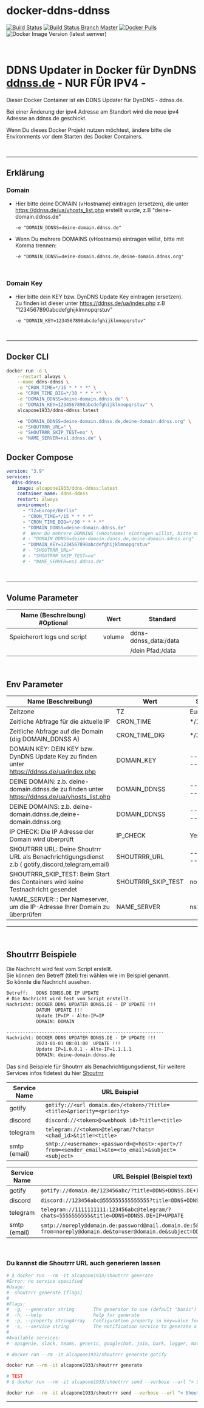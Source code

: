 # docker-ddns-ddnss

[![Build Status](https://shields.cosanostra-cloud.de/drone/build/alcapone1933/docker-ddns-ddnss?logo=drone&server=https%3A%2F%2Fdrone.docker-for-life.de)](https://drone.docker-for-life.de/alcapone1933/docker-ddns-ddnss)
[![Build Status Branch Master](https://shields.cosanostra-cloud.de/drone/build/alcapone1933/docker-ddns-ddnss/master?logo=drone&label=build%20%5Bbranch%20master%5D&server=https%3A%2F%2Fdrone.docker-for-life.de)](https://drone.docker-for-life.de/alcapone1933/docker-ddns-ddnss/branches)
[![Docker Pulls](https://shields.cosanostra-cloud.de/docker/pulls/alcapone1933/ddns-ddnss?logo=docker&logoColor=blue)](https://hub.docker.com/r/alcapone1933/ddns-ddnss/tags)
![Docker Image Version (latest semver)](https://shields.cosanostra-cloud.de/docker/v/alcapone1933/ddns-ddnss?sort=semver&logo=docker&logoColor=blue&label=dockerhub%20version)

&nbsp;

# DDNS Updater in Docker für DynDNS [ddnss.de](https://ddnss.de/) - NUR FÜR IPV4 -

Dieser Docker Container ist ein DDNS Updater für DynDNS - ddnss.de.

Bei einer Änderung der ipv4 Adresse am Standort wird die neue ipv4 Adresse an ddnss.de geschickt.

Wenn Du dieses Docker Projekt nutzen möchtest, ändere bitte die Environments vor dem Starten des Docker Containers.

&nbsp;

***

## Erklärung

### Domain

  * Hier bitte deine DOMAIN (vHostname) eintragen (ersetzen), die unter https://ddnss.de/ua/vhosts_list.php erstellt wurde, z.B "deine-domain.ddnss.de"

    `-e "DOMAIN_DDNSS=deine-domain.ddnss.de"`

  * Wenn Du mehrere DOMAINS (vHostname) eintragen willst, bitte mit Komma trennen:

    `-e "DOMAIN_DDNSS=deine-domain.ddnss.de,deine-domain.ddnss.org"`

&nbsp;

### Domain Key

  * Hier bitte dein KEY bzw. DynDNS Update Key eintragen (ersetzen). \
    Zu finden ist dieser unter https://ddnss.de/ua/index.php z.B "1234567890abcdefghijklmnopqrstuv"

    `-e "DOMAIN_KEY=1234567890abcdefghijklmnopqrstuv"`

&nbsp;

***

## Docker CLI

```bash
docker run -d \
    --restart always \
    --name ddns-ddnss \
    -e "CRON_TIME=*/15 * * * *" \
    -e "CRON_TIME_DIG=*/30 * * * *" \
    -e "DOMAIN_DDNSS=deine-domain.ddnss.de" \
    -e "DOMAIN_KEY=1234567890abcdefghijklmnopqrstuv" \
    alcapone1933/ddns-ddnss:latest

    -e "DOMAIN_DDNSS=deine-domain.ddnss.de,deine-domain.ddnss.org" \
    -e "SHOUTRRR_URL=" \
    -e "SHOUTRRR_SKIP_TEST=no" \
    -e "NAME_SERVER=ns1.ddnss.de" \

```

## Docker Compose

```yaml
version: "3.9"
services:
  ddns-ddnss:
    image: alcapone1933/ddns-ddnss:latest
    container_name: ddns-ddnss
    restart: always
    environment:
      - "TZ=Europe/Berlin"
      - "CRON_TIME=*/15 * * * *"
      - "CRON_TIME_DIG=*/30 * * * *"
      - "DOMAIN_DDNSS=deine-domain.ddnss.de"
      #  Wenn Du mehrere DOMAINS (vHostname) eintragen willst, bitte mit Komma trennen:
      # - "DOMAIN_DDNSS=deine-domain.ddnss.de,deine-domain.ddnss.org"
      - "DOMAIN_KEY=1234567890abcdefghijklmnopqrstuv"
      # - "SHOUTRRR_URL="
      # - "SHOUTRRR_SKIP_TEST=no"
      # - "NAME_SERVER=ns1.ddnss.de"
```

&nbsp;

***

## Volume Parameter

| Name (Beschreibung) #Optional | Wert    | Standard              |
| ----------------------------- | ------- | --------------------- |
| Speicherort logs und script   | volume  | ddns-ddnss_data:/data |
|                               |         | /dein Pfad:/data      |

&nbsp;

## Env Parameter

| Name (Beschreibung)                                                                               | Wert               | Standard           | Beispiel                                     |
| ------------------------------------------------------------------------------------------------- | ------------------ | ------------------ | -------------------------------------------- |
| Zeitzone                                                                                          | TZ                 | Europe/Berlin      | Europe/Berlin                                |
| Zeitliche Abfrage für die aktuelle IP                                                             | CRON_TIME          | */15 * * * *       | */15 * * * *                                 |
| Zeitliche Abfrage auf die Domain (dig DOMAIN_DDNSS A)                                             | CRON_TIME_DIG      | */30 * * * *       | */30 * * * *                                 |
| DOMAIN KEY: DEIN KEY bzw. DynDNS Update Key zu finden unter     https://ddnss.de/ua/index.php     | DOMAIN_KEY         | ------------------ | 1234567890abcdefghijklmnopqrstuv             |
| DEINE DOMAIN:  z.b. deine-domain.ddnss.de zu finden unter https://ddnss.de/ua/vhosts_list.php     | DOMAIN_DDNSS       | ------------------ | deine-domain.ddnss.de                        |
| DEINE DOMAINS: z.b. deine-domain.ddnss.de,deine-domain.ddnss.org                                  | DOMAIN_DDNSS       | ------------------ | deine-domain.ddnss.de,deine-domain.ddnss.org |
| IP CHECK: Die IP Adresse der Domain wird überprüft                                                | IP_CHECK           | Yes                | Yes                                          |
| SHOUTRRR URL: Deine Shoutrrr URL als Benachrichtigungsdienst z.b ( gotify,discord,telegram,email) | SHOUTRRR_URL       | ------------------ | [Shoutrrr-Beispiele](#shoutrrr-beispiele)    |
| SHOUTRRR_SKIP_TEST: Beim Start des Containers wird keine Testnachricht gesendet                   | SHOUTRRR_SKIP_TEST | no                 | no     (yes oder no)                         |
| NAME_SERVER: : Der Nameserver, um die IP-Adresse Ihrer Domain zu überprüfen                       | NAME_SERVER        | ns1.ddnss.de       | ns1.ddnss.de (ns3.ddnss.de)                  |

* * *

&nbsp;

## Shoutrrr Beispiele

Die Nachricht wird fest vom Script erstellt. \
Sie können den Betreff (titel) frei wählen wie im Beispiel genannt. \
So könnte die Nachricht ausehen.

```txt
Betreff:   DDNS DDNSS.DE IP UPDATE
# Die Nachricht wird fest vom Script erstellt.
Nachricht: DOCKER DDNS UPDATER DDNSS.DE - IP UPDATE !!!
           DATUM  UPDATE !!! 
           Update IP=IP - Alte-IP=IP
           DOMAIN: DOMAIN

----------------------------------------------------------
Nachricht: DOCKER DDNS UPDATER DDNSS.DE - IP UPDATE !!!
           2023-01-01 08:01:00  UPDATE !!!
           Update IP=1.0.0.1 - Alte-IP=1.1.1.1
           DOMAIN: deine-domain.ddnss.de

```

Das sind Beispiele für Shoutrrr als Benachrichtigungsdienst, für weitere Services infos fidetest du hier [Shoutrrr](https://containrrr.dev/shoutrrr/latest/services/overview/)

| Service Name | URL Beispiel                                                                                      |
| ------------ | ------------------------------------------------------------------------------------------------- |
| gotify       | `gotify://<url domain.de>/<token>/?title=<title>&priority=<priority>`                             |
| discord      | `discord://<token>@<webhook id>?title=<title>`                                                    |
| telegram     | `telegram://<token>@telegram/?chats=<chad_id>&title=<title>`                                      |
| smtp (email) | `smtp://<username>:<password>@<host>:<port>/?from=<sender_email>&to=<to_email>&subject=<subject>` |

| Service Name | URL Beispiel (Beispiel text)                                                                                                     |
| ------------ | -------------------------------------------------------------------------------------------------------------------------------- |
| gotify       | `gotify://domain.de/123456abc/?title=DDNS+DDNSS.DE+IP+UPDATE&priority=5`                                                         |
| discord      | `discord://123456abc@555555555555555?title=DDNS+DDNSS.DE+IP+UPDATE`                                                              |
| telegram     | `telegram://1111111111:123456abc@telegram/?chats=5555555555&title=DDNS+DDNSS.DE+IP+UPDATE`                                       |
| smtp (email) | `smtp://noreply@domain.de:password@mail.domain.de:587/?from=noreply@domain.de&to=user@domain.de&subject=DDNS+DDNSS.DE+IP+UPDATE` |

&nbsp;

### Du kannst die Shoutrrr URL auch generieren lassen

```bash
# $ docker run --rm -it alcapone1933/shoutrrr generate
#Error: no service specified
#Usage:
#  shoutrrr generate [flags]
#
#Flags:
#  -g, --generator string       The generator to use (default "basic")
#  -h, --help                   help for generate
#  -p, --property stringArray   Configuration property in key=value format
#  -s, --service string         The notification service to generate a URL for
#
#Available services:
#  opsgenie, slack, teams, generic, googlechat, join, bark, logger, matrix, discord, mattermost, rocketchat, pushbullet, pushover, smtp, telegram, zulip, gotify, hangouts, ifttt

# docker run --rm -it alcapone1933/shoutrrr generate gotify

docker run --rm -it alcapone1933/shoutrrr generate

# TEST
# $ docker run --rm -it alcapone1933/shoutrrr send --verbose --url "< Shoutrrr URL >" --message "DOCKER DDNS UPDATER IPV64.NET"

docker run --rm -it alcapone1933/shoutrrr send --verbose --url "< Shoutrrr URL >" --message "DOCKER DDNS UPDATER DDNSS.DE"
```

* * *